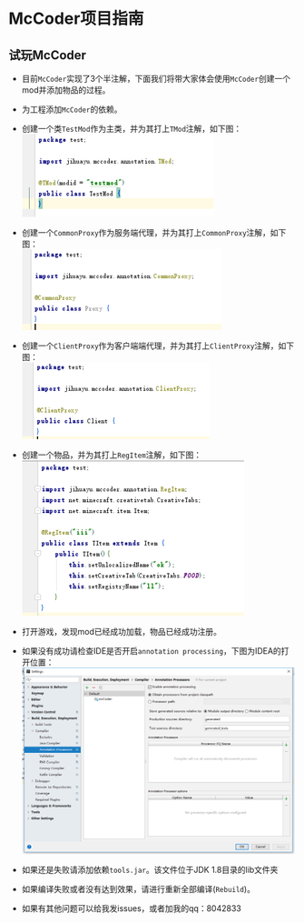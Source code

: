 # McCoder项目指南

## 试玩McCoder

- 目前`McCoder`实现了3个半注解，下面我们将带大家体会使用`McCoder`创建一个mod并添加物品的过程。
- 为工程添加`McCoder`的依赖。
- 创建一个类`TestMod`作为主类，并为其打上`TMod`注解，如下图：  
![](./pics/001.png)  
- 创建一个`CommonProxy`作为服务端代理，并为其打上`CommonProxy`注解，如下图：  
![](./pics/002.png)  
- 创建一个`ClientProxy`作为客户端端代理，并为其打上`ClientProxy`注解，如下图：  
![](./pics/003.png)
- 创建一个物品，并为其打上`RegItem`注解，如下图：  
![](./pics/004.png)
- 打开游戏，发现mod已经成功加载，物品已经成功注册。

- 如果没有成功请检查IDE是否开启`annotation processing`，下图为IDEA的打开位置：  
![](./pics/005.png)

- 如果还是失败请添加依赖`tools.jar`。该文件位于JDK 1.8目录的lib文件夹

- 如果编译失败或者没有达到效果，请进行重新全部编译(`Rebuild`)。

- 如果有其他问题可以给我发issues，或者加我的qq：8042833